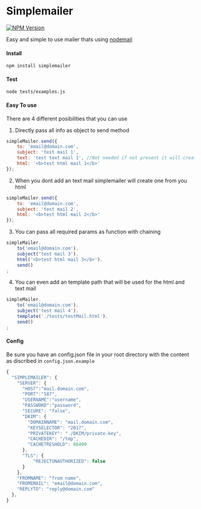 # Simplemailer
[![NPM Version](https://img.shields.io/npm/v/simplemailer.svg?style=flat)](https://www.npmjs.org/package/simplemailer)

Easy and simple to use mailer thats using [nodemail](https://nodemailer.com)

#### Install
```npm install simplemailer```


#### Test
```node tests/examples.js```



#### Easy To use
There are 4 different posibilities that you can use
1. Directly pass all info as object to send method
```javascript
simpleMailer.send({
    to: 'email@domain.com',
    subject: 'test mail 1',
    text: 'test text mail 1', //Not needed if not present it will create one from the html
    html: '<b>test html mail 1</b>'
});
```

2. When you dont add an text mail simplemailer will create one from you html
```javascript
simpleMailer.send({
    to: 'email@domain.com',
    subject: 'test mail 2',
    html: '<b>test html mail 2</b>'
});
```

3. You can pass all required params as function with chaining
```javascript
simpleMailer.
	to('email@domain.com').
	subject('test mail 3').
	html('<b>test html mail 3</b>').
	send()
;
```

4. You can even add an template path that will be used for the html and text mail
```javascript
simpleMailer.
	to('email@domain.com').
	subject('test mail 4').
	template('./tests/testMail.html').
	send()
;
```

#### Config
Be sure you have an config.json file in your root directory with the content as discribed in `config.json.example`
```javascript
{
  "SIMPLEMAILER": {
    "SERVER": {
      "HOST":"mail.domain.com",
      "PORT":"587",
      "USERNAME":"username",
      "PASSWORD":"password",
      "SECURE": "false",
      "DKIM": {
        "DOMAINNAME": "mail.domain.com",
        "KEYSELECTOR": "2017",
        "PRIVATEKEY": "./DKIM/private.key",
        "CACHEDIR": "/tmp",
        "CACHETRESHOLD": 86400
      },
      "TLS": {
          "REJECTUNAUTHORIZED": false
      }
    },
    "FROMNAME": "from name",
    "FROMEMAIL": "email@domain.com",
    "REPLYTO": "reply@domain.com"
  },
}
```
